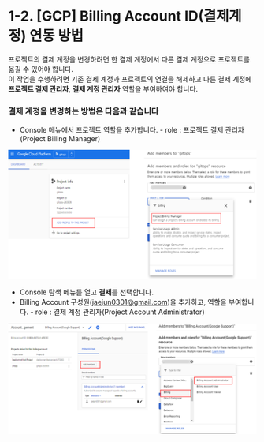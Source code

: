 # 1-2. \[GCP\] Billing Account ID\(결제계정\) 연동 방법

프로젝트의 결제 계정을 변경하려면 한 결제 계정에서 다른 결제 계정으로 프로젝트를 옮길 수 있어야 합니다.   
이 작업을 수행하려면 기존 결제 계정과 프로젝트의 연결을 해제하고 다른 결제 계정에  **프로젝트 결제 관리자**, **결제 계정 관리자** 역할을 부여하여야 합니다.

### **결제 계정을 변경하는 방법은 다음과 같습니다**

* Console 메뉴에서 프로젝트 역할을 추가합니다. - role : 프로젝트 결제 관리자\(Project Billing Manager\)

![](../../.gitbook/assets/image%20%281%29.png)

* Console 탐색 메뉴를 열고 **결제**를 선택합니다.
* Billing Account 구성원\(jaejun0301@gmail.com\)을 추가하고, 역할을 부여합니다. - role : 결제 계정 관리자\(Project Account Administrator\)

![](../../.gitbook/assets/image%20%282%29.png)

